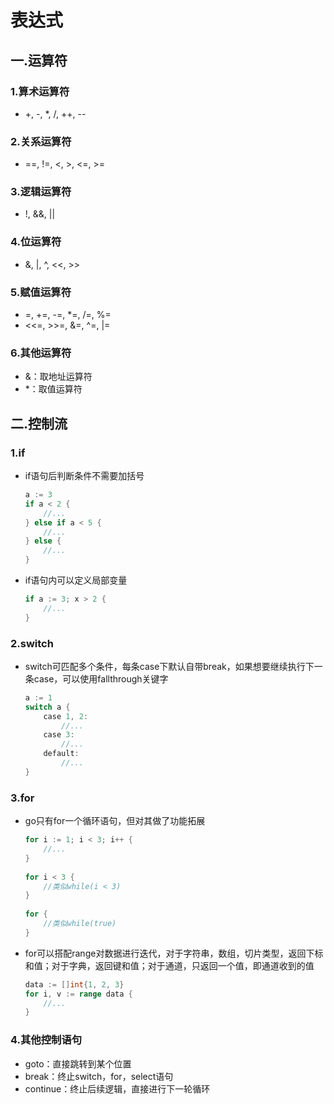 # 表达式

## 一.运算符

### 1.算术运算符

* \+, -, \*, /, ++, --

### 2.关系运算符

* \==, !=, <, >, <=, >=

### 3.逻辑运算符

* !, &&, ||

### 4.位运算符

* &, |, ^, <<, >>

### 5.赋值运算符

* \=, +=, -=, \*=, /=, %=
* <<=, >>=, &=, ^=, |=

### 6.其他运算符

* &：取地址运算符
* \*：取值运算符

## 二.控制流

### 1.if

*   if语句后判断条件不需要加括号

    ```go
    a := 3
    if a < 2 {
        //...
    } else if a < 5 {
        //...
    } else {
        //...
    }
    ```
*   if语句内可以定义局部变量

    ```go
    if a := 3; x > 2 {
        //...
    }
    ```

### 2.switch

*   switch可匹配多个条件，每条case下默认自带break，如果想要继续执行下一条case，可以使用fallthrough关键字

    ```go
    a := 1
    switch a {
        case 1, 2:
            //...
        case 3:
            //...
        default:
            //...
    }
    ```

### 3.for

*   go只有for一个循环语句，但对其做了功能拓展

    ```go
    for i := 1; i < 3; i++ {
        //...
    }
    ​
    for i < 3 {
        //类似while(i < 3)
    }
    ​
    for {
        //类似while(true)
    }
    ```
*   for可以搭配range对数据进行迭代，对于字符串，数组，切片类型，返回下标和值；对于字典，返回键和值；对于通道，只返回一个值，即通道收到的值

    ```go
    data := []int{1, 2, 3}
    for i, v := range data {
        //...
    }
    ```

### 4.其他控制语句

* goto：直接跳转到某个位置
* break：终止switch，for，select语句
* continue：终止后续逻辑，直接进行下一轮循环
